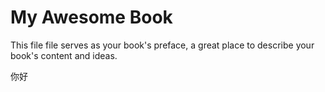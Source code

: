 # My Awesome Book

This file file serves as your book's preface, a great place to describe your book's content and ideas.

你好

